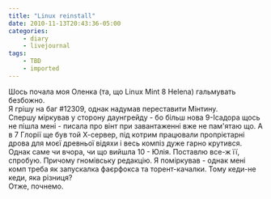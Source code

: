 ```yaml
---
title: "Linux reinstall"
date: 2010-11-13T20:43:36-05:00
categories:
    - diary
    - livejournal
tags:
    - TBD
    - imported
---
```


Шось почала моя Оленка (та, що Linux Mint 8 Helena) гальмувать безбожно.  
Я грішу на баг #12309, однак надумав переставити Мінтину.  
Спершу міркував у сторону даунгрейду - бо більш нова 9-Ісадора щось не пішла мені - писала про вінт при завантаженні вже не пам'ятаю що. А в 7 Глорії ще був той Х-сервер, під котрим працювали пропрієтарні дрова для моєї древньої відяхи і весь компіз дуже гарно крутився.  
Однак саме чи вчора, чи що вийшла 10 - Юлія. Поставлю все-ж її, спробую. Причому гномівську редакцію. Я поміркував - однак мені комп треба як запускалка фаєрфокса та торент-качалки. Тому кеди-не кеди, яка різниця?   
Отже, почнемо.